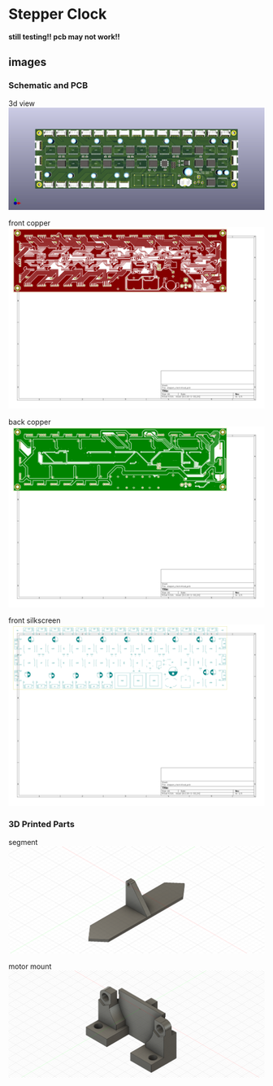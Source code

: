 # Stepper Clock
**still testing!! pcb may not work!!**
## images

### Schematic and PCB
3d view
![3d_view](images/stepper_clock.png)

front copper
![copper_front](images/stepper_clock-F_Cu.svg)

back copper
![copper_back](images/stepper_clock-B_Cu.svg)

front silkscreen
![copper_back](images/stepper_clock-F_SilkS.svg)

### 3D Printed Parts

segment
![copper_back](images/segment.png)

motor mount
![copper_back](images/holder.png)
